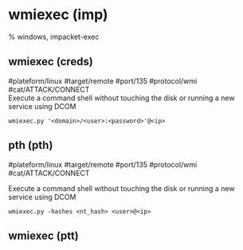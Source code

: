 # wmiexec (imp)

% windows, impacket-exec

## wmiexec (creds)
#plateform/linux #target/remote #port/135 #protocol/wmi #cat/ATTACK/CONNECT  
Execute a command shell without touching the disk or running a new service using DCOM

```
wmiexec.py '<domain>/<user>:<password>'@<ip>
```

## pth (pth) 
#plateform/linux #target/remote #port/135 #protocol/wmi #cat/ATTACK/CONNECT  

Execute a command shell without touching the disk or running a new service using DCOM

```
wmiexec.py -hashes <nt_hash> <user>@<ip>
```

## wmiexec (ptt)